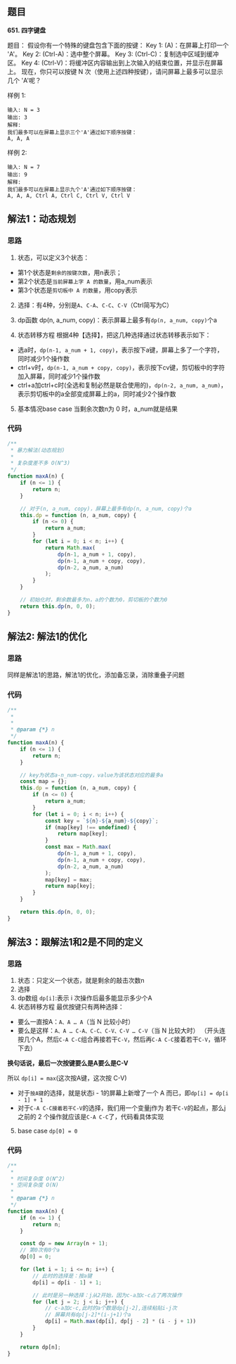 ## 题目
**651. 四字键盘**

题目：
假设你有一个特殊的键盘包含下面的按键：
Key 1: (A)：在屏幕上打印一个 'A'。
Key 2: (Ctrl-A)：选中整个屏幕。
Key 3: (Ctrl-C)：复制选中区域到缓冲区。
Key 4: (Ctrl-V)：将缓冲区内容输出到上次输入的结束位置，并显示在屏幕上。
现在，你只可以按键 N 次（使用上述四种按键），请问屏幕上最多可以显示几个 'A'呢？ 

样例 1:
```
输入: N = 3
输出: 3
解释:
我们最多可以在屏幕上显示三个'A'通过如下顺序按键：
A, A, A
```

样例 2:
```
输入: N = 7
输出: 9
解释:
我们最多可以在屏幕上显示九个'A'通过如下顺序按键：
A, A, A, Ctrl A, Ctrl C, Ctrl V, Ctrl V
```

## 解法1：动态规划
### 思路
1. 状态，可以定义3个状态：
* 第1个状态是`剩余的按键次数`，用n表示；
* 第2个状态是`当前屏幕上字 A 的数量`，用a_num表示
* 第3个状态是`剪切板中 A 的数量`，用copy表示

2. 选择：有4种，分别是`A`、`C-A`、`C-C`、`C-V`（Ctrl简写为C）

3. dp函数
dp(n, a_num, copy)：表示屏幕上最多有`dp(n, a_num, copy)`个a

4. 状态转移方程 
根据4种【选择】，把这几种选择通过状态转移表示如下：
* 选a时，`dp(n-1, a_num + 1, copy)`，表示按下a键，屏幕上多了一个字符，同时减少1个操作数
* ctrl+v时，`dp(n-1, a_num + copy, copy)`，表示按下cv键，剪切板中的字符加入屏幕，同时减少1个操作数
* ctrl+a加ctrl+c时(全选和复制必然是联合使用的)，`dp(n-2, a_num, a_num)`，表示剪切板中的a全部变成屏幕上的a，同时减少2个操作数

5. 基本情况base case
当剩余次数n为 0 时，a_num就是结果

### 代码
```javascript
/**
 * 暴力解法(动态规划)
 * 
 * 复杂度差不多 O(N^3)
 */
function maxA(n) {
    if (n <= 1) {
        return n;
    }

    // 对于(n, a_num, copy)，屏幕上最多有dp(n, a_num, copy)个a
    this.dp = function (n, a_num, copy) {
        if (n <= 0) {
            return a_num;
        }
        for (let i = 0; i < n; i++) {
            return Math.max(
                dp(n-1, a_num + 1, copy),
                dp(n-1, a_num + copy, copy),
                dp(n-2, a_num, a_num)
            );
        }
    }

    // 初始化时，剩余数最多为n，a的个数为0，剪切板的个数为0
    return this.dp(n, 0, 0);
}

```

## 解法2: 解法1的优化
### 思路
同样是解法1的思路，解法1的优化，添加备忘录，消除重叠子问题

### 代码
```javascript
/**
 * 
 * 
 * @param {*} n 
 */
function maxA(n) {
    if (n <= 1) {
        return n;
    }

    // key为状态a-n_num-copy，value为该状态对应的最多a
    const map = {};
    this.dp = function (n, a_num, copy) {
        if (n <= 0) {
            return a_num;
        }
        for (let i = 0; i < n; i++) {
            const key = `${n}-${a_num}-${copy}`;
            if (map[key] !== undefined) {
                return map[key];
            }
            const max = Math.max(
                dp(n-1, a_num + 1, copy),
                dp(n-1, a_num + copy, copy),
                dp(n-2, a_num, a_num)
            );
            map[key] = max;
            return map[key];
        }
    }

    return this.dp(n, 0, 0);
}

```

## 解法3：跟解法1和2是不同的定义
### 思路

1. 状态：只定义一个状态，就是剩余的敲击次数n
2. 选择
3. dp数组
`dp[i]`:表示 i 次操作后最多能显示多少个A
4. 状态转移方程
最优按键只有两种选择：
* 要么一直按A：`A、A … A`（当 N 比较小时）
* 要么是这样：`A、A … C-A、C-C、C-V、C-V … C-V`（当 N 比较大时）
（开头连按几个A，然后`C-A C-C`组合再接若干`C-V`，然后再`C-A C-C`接着若干`C-V`，循环下去）

**换句话说，最后一次按键要么是A要么是C-V**

所以 `dp[i] = max`(这次按A键，这次按 C-V)
* 对于`按A键`的选择，就是状态i - 1的屏幕上新增了一个 A 而已，即`dp[i] = dp[i - 1] + 1`
* 对于`C-A C-C接着若干C-V`的选择，我们用一个变量j作为
若干`C-V`的起点，那么j之前的 2 个操作就应该是`C-A C-C`了，代码看具体实现

5. base case
`dp[0] = 0`

### 代码
```javascript
/**
 * 
 * 时间复杂度 O(N^2)
 * 空间复杂度 O(N)
 * 
 * @param {*} n 
 */
function maxA(n) {
    if (n <= 1) {
        return n;
    }

    const dp = new Array(n + 1);
    // 第0次有0个a
    dp[0] = 0;

    for (let i = 1; i <= n; i++) {
        // 此时的选择是：按a键
        dp[i] = dp[i - 1] + 1;

        // 此时是另一种选择：j从2开始，因为c-a加c-c占了两次操作
        for (let j = 2; j < i; j++) {
            // c-a加c-c,此时的a个数是dp[j-2],连续粘贴i-j次
            // 屏幕共有dp[j-2]*(i-j+1)个a
            dp[i] = Math.max(dp[i], dp[j - 2] * (i - j + 1))
        }
    }

    return dp[n];
}

```
